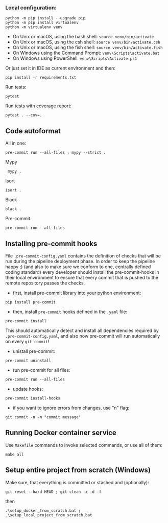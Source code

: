 
### Local configuration:
```commandline
python -m pip install --upgrade pip
python -m pip install virtualenv
python -m virtualenv venv
```

- On Unix or macOS, using the bash shell: `source venv/bin/activate`
- On Unix or macOS, using the csh shell: `source venv/bin/activate.csh`
- On Unix or macOS, using the fish shell: `source venv/bin/activate.fish`
- On Windows using the Command Prompt: `venv\Scripts\activate.bat`
- On Windows using PowerShell: `venv\Scripts\Activate.ps1`

Or just set it in IDE as current environment and then:

```commandline
pip install -r requirements.txt
```

Run tests:

```commandline
pytest
```
Run tests with coverage report:

```commandline
pytest . --cov=.
```

## Code autoformat

All in one:

```
pre-commit run --all-files ; mypy --strict .
```

Mypy

```commandline
 mypy .
```

Isort

```commandline
isort .
```

Black

```commandline
black .
```

Pre-commit

```commandline
pre-commit run --all-files
```

## Installing pre-commit hooks

File ```.pre-commit-config.yaml``` contains the definition of checks that will be run during the pipeline deployment
phase. In order to keep the pipeline happy ;) (and also to make sure we conform to one, centrally defined coding
standard) every developer should install the pre-commit-hooks in their local environment to ensure that every commit
that is pushed to the remote repository passes the checks.

- first, install pre-commit library into your python environment:

```commandline
pip install pre-commit
```

- then, install ```pre-commit``` hooks defined in the ```.yaml``` file:

```commandline
pre-commit install
```

This should automatically detect and install all dependencies required by ```.pre-commit-config.yaml```, and also now
pre-commit will run automatically on every ```git commit```!

- unistall pre-commit:
```commandline
pre-commit uninstall
```

- run pre-commit for all files:

```commandline
pre-commit run --all-files
```
- update hooks:

```commandline
pre-commit install-hooks
```

- if you want to ignore errors from changes, use "n" flag:

```commandline
git commit -n -m "commit message"
```


## Running Docker container service

Use ```Makefile``` commands to invoke selected commands, or use all of them:

```commandline
make all
```

## Setup entire project from scratch (Windows)

Make sure, that everything is committed or stashed and (optionally):

```commandline
git reset --hard HEAD ; git clean -x -d -f
```

then

```commandline
.\setup_docker_from_scratch.bat ; .\setup_local_project_from_scratch.bat
```
